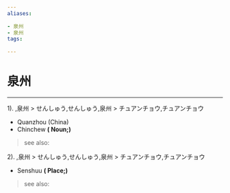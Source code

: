 ```yaml
---
aliases:
    
- 泉州
- 泉州
tags:
    
---
```


# 泉州
---
1).
,泉州 > せんしゅう,せんしゅう,泉州 > チュアンチョウ,チュアンチョウ

- Quanzhou (China)
- Chinchew
**( Noun;)**
> see also: 
            
2).
,泉州 > せんしゅう,せんしゅう,泉州 > チュアンチョウ,チュアンチョウ

- Senshuu
**( Place;)**
> see also: 
            